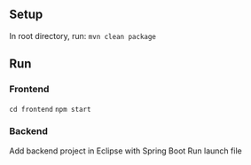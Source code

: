 
## Setup

In root directory, run:
`mvn clean package`

## Run

### Frontend

`cd frontend`
`npm start`

### Backend

Add backend project in Eclipse with Spring Boot
Run launch file
